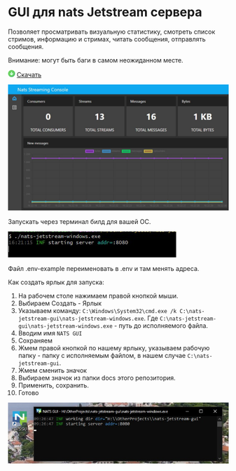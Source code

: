 # GUI для nats Jetstream сервера
Позволяет просматривать визуальную статистику, смотреть список стримов, информацию и стримах, читать сообщения, отправлять сообщения.

Внимание: могут быть баги в самом неожиданном месте.

![](docs/download.png)
[Скачать](https://github.com/MashinaMashina/nats-jetstream-gui/releases)

![](docs/images/screen.jpg)


Запускать через терминал билд для вашей ОС.


![](docs/images/terminal.jpg)

Файл .env-example переименовать в .env и там менять адреса.

Как создать ярлык для запуска:
1. На рабочем столе нажимаем правой кнопкой мыши.
2. Выбираем Создать - Ярлык
3. Указываем команду: `C:\Windows\System32\cmd.exe /k C:\nats-jetstream-gui\nats-jetstream-windows.exe`.
   Где `C:\nats-jetstream-gui\nats-jetstream-windows.exe` - путь до исполняемого файла.
4. Вводим имя `NATS GUI`
5. Сохраняем
6. Жмем правой кнопкой по нашему ярлыку, указываем рабочую папку - папку с исполняемым файлом, в нашем случае `C:\nats-jetstream-gui`.
7. Жмем сменить значок
8. Выбираем значок из папки docs этого репозитория.
9. Применить, сохранить.
10. Готово


![](docs/images/link-screen.jpg)